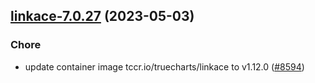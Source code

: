 

## [linkace-7.0.27](https://github.com/truecharts/charts/compare/linkace-7.0.26...linkace-7.0.27) (2023-05-03)

### Chore

- update container image tccr.io/truecharts/linkace to v1.12.0 ([#8594](https://github.com/truecharts/charts/issues/8594))
  
  